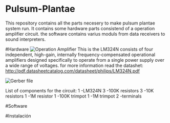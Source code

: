 # Pulsum-Plantae
This repository contains all the parts necesery to make pulsum plantae system run. It contains some hardware parts consistend of a operation amplifier circuit. the software contains varius moduls from data receivers to sound interpreters. 

#Hardware
![Operation Amplifier](https://github.com/Lessnullvoid/Pulsum-Plantae/blob/master/esquematicos/lm324n.png?raw=true)
This is the LM324N consists of four independent, high-gain, internally frequency-compensated operational amplifiers
designed specifically to operate from a single power supply over a wide range of voltages. for more information read the datashet: http://pdf.datasheetcatalog.com/datasheet/philips/LM324N.pdf

![Gerber file](https://github.com/Lessnullvoid/Pulsum-Plantae/blob/master/esquematicos/gerber.png?raw=true)

List of components for the circuit:
1 -LM324N
3 -100K resistors
3 -10K resistors
1 -1M resistor
1 -100K trimpot
1 -1M trimpot
2 -terminals


#Software 

#Instalación 
